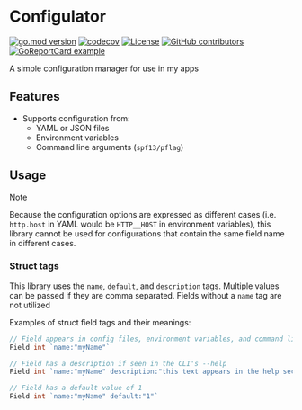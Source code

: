 # Configulator

[![go.mod version](https://img.shields.io/github/go-mod/go-version/USA-RedDragon/configulator.svg)](https://github.com/USA-RedDragon/configulator) [![codecov](https://codecov.io/gh/USA-RedDragon/configulator/graph/badge.svg?token=AhUJaQtw9R)](https://codecov.io/gh/USA-RedDragon/configulator) [![License](https://badgen.net/github/license/USA-RedDragon/configulator)](https://github.com/USA-RedDragon/configulator/blob/main/LICENSE) [![GitHub contributors](https://badgen.net/github/contributors/USA-RedDragon/configulator)](https://github.com/USA-RedDragon/configulator/graphs/contributors/) [![GoReportCard example](https://goreportcard.com/badge/github.com/USA-RedDragon/configulator)](https://goreportcard.com/report/github.com/USA-RedDragon/configulator)

A simple configuration manager for use in my apps

## Features

- Supports configuration from:
  - YAML or JSON files
  - Environment variables
  - Command line arguments (`spf13/pflag`)

## Usage

> [!NOTE]
Because the configuration options are expressed as different cases (i.e. `http.host` in YAML would be `HTTP__HOST` in environment variables), this library cannot be used for configurations that contain the same field name in different cases.

### Struct tags

This library uses the `name`, `default`, and `description` tags. Multiple values can be passed if they are comma separated. Fields without a `name` tag are not utilized

Examples of struct field tags and their meanings:

```go
// Field appears in config files, environment variables, and command line arguments as key "myName".
Field int `name:"myName"`

// Field has a description if seen in the CLI's --help
Field int `name:"myName" description:"this text appears in the help section of the CLI"`

// Field has a default value of 1
Field int `name:"myName" default:"1"`
```

